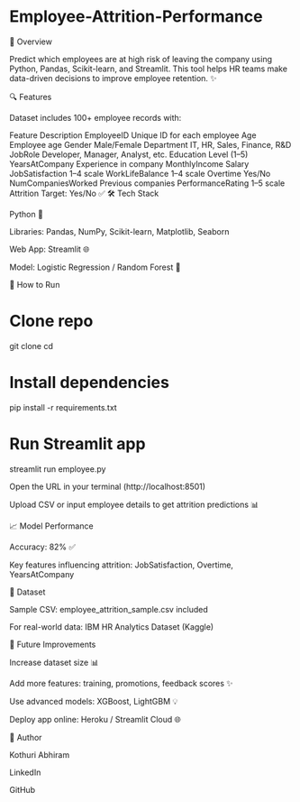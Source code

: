 # Employee-Attrition-Performance
📌 Overview

Predict which employees are at high risk of leaving the company using Python, Pandas, Scikit-learn, and Streamlit.
This tool helps HR teams make data-driven decisions to improve employee retention. ✨

🔍 Features

Dataset includes 100+ employee records with:

Feature	Description
EmployeeID	Unique ID for each employee
Age	Employee age
Gender	Male/Female
Department	IT, HR, Sales, Finance, R&D
JobRole	Developer, Manager, Analyst, etc.
Education	Level (1–5)
YearsAtCompany	Experience in company
MonthlyIncome	Salary
JobSatisfaction	1–4 scale
WorkLifeBalance	1–4 scale
Overtime	Yes/No
NumCompaniesWorked	Previous companies
PerformanceRating	1–5 scale
Attrition	Target: Yes/No ✅
🛠 Tech Stack

Python 🐍

Libraries: Pandas, NumPy, Scikit-learn, Matplotlib, Seaborn

Web App: Streamlit 🌐

Model: Logistic Regression / Random Forest 🌲

🚀 How to Run
# Clone repo
git clone <repo-link>
cd <repo-folder>

# Install dependencies
pip install -r requirements.txt

# Run Streamlit app
streamlit run employee.py


Open the URL in your terminal (http://localhost:8501)

Upload CSV or input employee details to get attrition predictions 📊

📈 Model Performance

Accuracy: 82% ✅

Key features influencing attrition: JobSatisfaction, Overtime, YearsAtCompany

📂 Dataset

Sample CSV: employee_attrition_sample.csv included

For real-world data: IBM HR Analytics Dataset (Kaggle)

📝 Future Improvements

Increase dataset size 📊

Add more features: training, promotions, feedback scores ✨

Use advanced models: XGBoost, LightGBM 💡

Deploy app online: Heroku / Streamlit Cloud 🌐

👤 Author

Kothuri Abhiram

LinkedIn

GitHub
